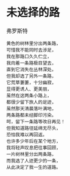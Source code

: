 # 未选择的路 

弗罗斯特 

    黄色的树林里分出两条路，
    可惜我不能同时去涉足，
    我在那路口久久伫立，
    我向着一条路极目望去，
    直到它消失在丛林深处。
    但我却选了另外一条路，
    它荒草萋萋，十分幽寂，
    显得更诱人、更美丽，
    虽然在这两条小路上，
    都很少留下旅人的足迹，
    虽然那天清晨落叶满地， 
    两条路都未经脚印污染。 
    呵，留下一条路等改日再见！
    但我知道路径延绵无尽头， 
    恐怕我难以再回返。
    也许多少年后在某个地方，
    我将轻声叹息把往事回顾，
    一片树林里分出两条路，
    而我选了人迹更少的一条，
    从此决定了我一生的道路。